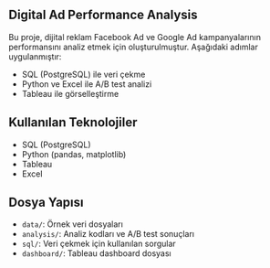 ## Digital Ad Performance Analysis

Bu proje, dijital reklam Facebook Ad ve Google Ad kampanyalarının performansını analiz etmek için oluşturulmuştur. 
Aşağıdaki adımlar uygulanmıştır:

- SQL (PostgreSQL) ile veri çekme
- Python ve Excel ile A/B test analizi
- Tableau ile görselleştirme

 ## Kullanılan Teknolojiler

- SQL (PostgreSQL)
- Python (pandas, matplotlib)
- Tableau
- Excel

## Dosya Yapısı

- `data/`: Örnek veri dosyaları
- `analysis/`: Analiz kodları ve A/B test sonuçları
- `sql/`: Veri çekmek için kullanılan sorgular
- `dashboard/`: Tableau dashboard dosyası

